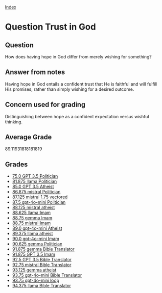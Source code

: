 
[Index](../../index.md)
# Question Trust in God
## Question
How does having hope in God differ from merely wishing for something?

## Answer from notes
Having hope in God entails a confident trust that He is faithful and will fulfill His promises, rather than simply wishing for a desired outcome.

## Concern used for grading
Distinguishing between hope as a confident expectation versus wishful thinking.

## Average Grade
89.11931818181819

## Grades
 * [75.0 GPT 3.5 Politician](../answers/GPT_3.5_Politician/Trust_in_God.md)
 * [81.875 llama Politician](../answers/llama_Politician/Trust_in_God.md)
 * [85.0 GPT 3.5 Atheist](../answers/GPT_3.5_Atheist/Trust_in_God.md)
 * [86.875 mistral Politician](../answers/mistral_Politician/Trust_in_God.md)
 * [87.125 mistral 1.75 vectored](../answers/mistral_1.75_vectored/Trust_in_God.md)
 * [87.5 gpt-4o-mini Politician](../answers/gpt-4o-mini_Politician/Trust_in_God.md)
 * [88.125 mistral atheist](../answers/mistral_atheist/Trust_in_God.md)
 * [88.625 llama Imam](../answers/llama_Imam/Trust_in_God.md)
 * [88.75 gemma Imam](../answers/gemma_Imam/Trust_in_God.md)
 * [88.75 mistral Imam](../answers/mistral_Imam/Trust_in_God.md)
 * [89.0 gpt-4o-mini Atheist](../answers/gpt-4o-mini_Atheist/Trust_in_God.md)
 * [89.375 llama atheist](../answers/llama_atheist/Trust_in_God.md)
 * [90.0 gpt-4o-mini Imam](../answers/gpt-4o-mini_Imam/Trust_in_God.md)
 * [90.625 gemma Politician](../answers/gemma_Politician/Trust_in_God.md)
 * [91.875 gemma Bible Translator](../answers/gemma_Bible_Translator/Trust_in_God.md)
 * [91.875 GPT 3.5 Imam](../answers/GPT_3.5_Imam/Trust_in_God.md)
 * [92.5 GPT 3.5 Bible Translator](../answers/GPT_3.5_Bible_Translator/Trust_in_God.md)
 * [92.75 mistral Bible Translator](../answers/mistral_Bible_Translator/Trust_in_God.md)
 * [93.125 gemma atheist](../answers/gemma_atheist/Trust_in_God.md)
 * [93.75 gpt-4o-mini Bible Translator](../answers/gpt-4o-mini_Bible_Translator/Trust_in_God.md)
 * [93.75 gpt-4o-mini loop](../answers/gpt-4o-mini_loop/Trust_in_God.md)
 * [94.375 llama Bible Translator](../answers/llama_Bible_Translator/Trust_in_God.md)
